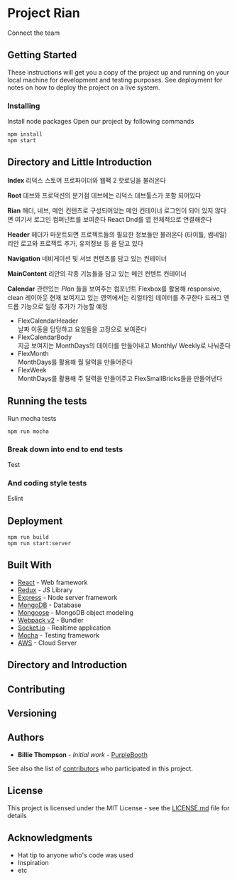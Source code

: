 # Project Rian

Connect the team  

## Getting Started

These instructions will get you a copy of the project up and running on your local machine for development and testing purposes. See deployment for notes on how to deploy the project on a live system.

### Installing

Install node packages
Open our project by following commands

```
npm install
npm start
```


## Directory and Little Introduction

**Index**
 리덕스 스토어 프로파이더와 웹팩 2 핫로딩을 불러온다 

**Root**
 데브와 프로덕션의 분기점
 데브에는 리덕스 데브툴스가 포함 되어있다

**Rian**
헤더, 네브, 메인 컨텐츠로 구성되어있는 메인 컨테이너
로그인이 되어 있지 않다면 여기서 로그인 컴퍼넌트를 보여준다 
React Dnd를 앱 전체적으로 연결해준다

**Header**
헤더가 마운트되면 프로젝트들의 필요한 정보들만 불러온다 (타이틀, 썸네일)
리안 로고와 프로젝트 추가, 유저정보 등 을 담고 있다

**Navigation**
네비게이션 및 서브 컨텐츠를 담고 있는 컨테이너

**MainContent**
리안의 각종 기능들을 담고 있는 메인 컨텐트 컨테이너

**Calendar**
관련있는 *Plan* 들을 보여주는 컴포넌트
Flexbox를 활용해 responsive, clean 레이아웃
현재 보여지고 있는 영역에서는 리얼타임 데이터를 추구한다
드래그 앤 드롭 기능으로 일정 추가가 가능할 예정
- FlexCalendarHeader <br>
날짜 이동을 담당하고 요일들을 고정으로 보여준다
- FlexCalendarBody <br>
지금 보여지는 MonthDays의 데이터를 만들어내고
Monthly/ Weekly로 나눠준다
- FlexMonth <br>
  MonthDays를 활용해 월 달력을 만들어준다
- FlexWeek <br>
  MonthDays를 활용해 주 달력을 만들어주고 FlexSmallBricks들을 만들어낸다



## Running the tests

Run mocha tests

```
npm run mocha
```

### Break down into end to end tests

Test

### And coding style tests

Eslint

## Deployment

```
npm run build
npm run start:server
```

## Built With

* [React](https://facebook.github.io/react/) - Web framework
* [Redux](http://redux.js.org/) - JS Library
* [Express](http://expressjs.com/) - Node server framework
* [MongoDB](https://www.mongodb.com/) - Database
* [Mongoose](http://mongoosejs.com/) - MongoDB object modeling
* [Webpack v2](https://webpack.js.org/) - Bundler
* [Socket.io](http://socket.io/) - Realtime application
* [Mocha](https://mochajs.org/) - Testing framework
* [AWS](https://aws.amazon.com) - Cloud Server

## Directory and Introduction


## Contributing


## Versioning


## Authors

* **Billie Thompson** - *Initial work* - [PurpleBooth](https://github.com/PurpleBooth)

See also the list of [contributors](https://github.com/your/project/contributors) who participated in this project.

## License

This project is licensed under the MIT License - see the [LICENSE.md](LICENSE.md) file for details

## Acknowledgments

* Hat tip to anyone who's code was used
* Inspiration
* etc
